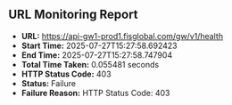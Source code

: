 ## URL Monitoring Report

- **URL:** https://api-gw1-prod1.fisglobal.com/gw/v1/health
- **Start Time:** 2025-07-27T15:27:58.692423
- **End Time:** 2025-07-27T15:27:58.747904
- **Total Time Taken:** 0.055481 seconds
- **HTTP Status Code:** 403
- **Status:** Failure
- **Failure Reason:** HTTP Status Code: 403

